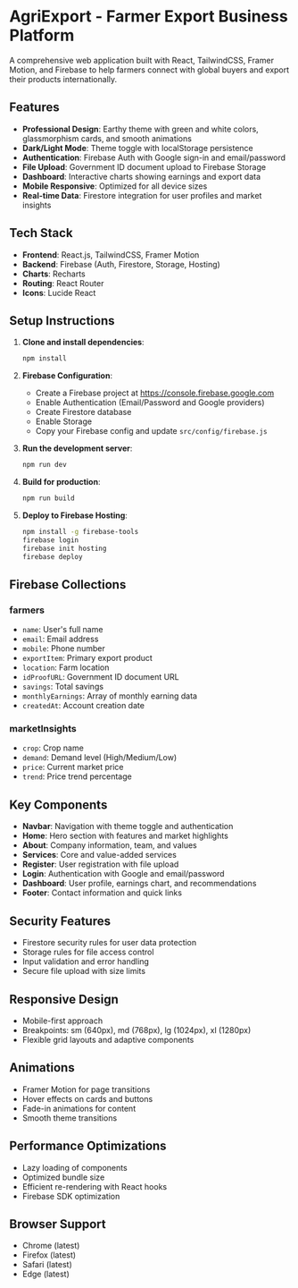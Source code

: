 # AgriExport - Farmer Export Business Platform

A comprehensive web application built with React, TailwindCSS, Framer Motion, and Firebase to help farmers connect with global buyers and export their products internationally.

## Features

- **Professional Design**: Earthy theme with green and white colors, glassmorphism cards, and smooth animations
- **Dark/Light Mode**: Theme toggle with localStorage persistence
- **Authentication**: Firebase Auth with Google sign-in and email/password
- **File Upload**: Government ID document upload to Firebase Storage
- **Dashboard**: Interactive charts showing earnings and export data
- **Mobile Responsive**: Optimized for all device sizes
- **Real-time Data**: Firestore integration for user profiles and market insights

## Tech Stack

- **Frontend**: React.js, TailwindCSS, Framer Motion
- **Backend**: Firebase (Auth, Firestore, Storage, Hosting)
- **Charts**: Recharts
- **Routing**: React Router
- **Icons**: Lucide React

## Setup Instructions

1. **Clone and install dependencies**:
   ```bash
   npm install
   ```

2. **Firebase Configuration**:
   - Create a Firebase project at https://console.firebase.google.com
   - Enable Authentication (Email/Password and Google providers)
   - Create Firestore database
   - Enable Storage
   - Copy your Firebase config and update `src/config/firebase.js`

3. **Run the development server**:
   ```bash
   npm run dev
   ```

4. **Build for production**:
   ```bash
   npm run build
   ```

5. **Deploy to Firebase Hosting**:
   ```bash
   npm install -g firebase-tools
   firebase login
   firebase init hosting
   firebase deploy
   ```

## Firebase Collections

### farmers
- `name`: User's full name
- `email`: Email address
- `mobile`: Phone number
- `exportItem`: Primary export product
- `location`: Farm location
- `idProofURL`: Government ID document URL
- `savings`: Total savings
- `monthlyEarnings`: Array of monthly earning data
- `createdAt`: Account creation date

### marketInsights
- `crop`: Crop name
- `demand`: Demand level (High/Medium/Low)
- `price`: Current market price
- `trend`: Price trend percentage

## Key Components

- **Navbar**: Navigation with theme toggle and authentication
- **Home**: Hero section with features and market highlights
- **About**: Company information, team, and values
- **Services**: Core and value-added services
- **Register**: User registration with file upload
- **Login**: Authentication with Google and email/password
- **Dashboard**: User profile, earnings chart, and recommendations
- **Footer**: Contact information and quick links

## Security Features

- Firestore security rules for user data protection
- Storage rules for file access control
- Input validation and error handling
- Secure file upload with size limits

## Responsive Design

- Mobile-first approach
- Breakpoints: sm (640px), md (768px), lg (1024px), xl (1280px)
- Flexible grid layouts and adaptive components

## Animations

- Framer Motion for page transitions
- Hover effects on cards and buttons
- Fade-in animations for content
- Smooth theme transitions

## Performance Optimizations

- Lazy loading of components
- Optimized bundle size
- Efficient re-rendering with React hooks
- Firebase SDK optimization

## Browser Support

- Chrome (latest)
- Firefox (latest)
- Safari (latest)
- Edge (latest)